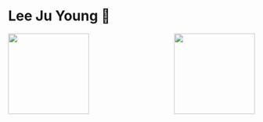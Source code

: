 # Lee Ju Young 🧑

<a href="https://solved.ac/profile/lklll321" rel="error">
 <img align='left' src="http://mazassumnida.wtf/api/v2/generate_badge?boj=lklll321" height="165">
</a>

<img align='right' src="https://github-readme-stats.vercel.app/api?username=jy-lee0626&show_icons=true&theme=gruvbox" height="165">



